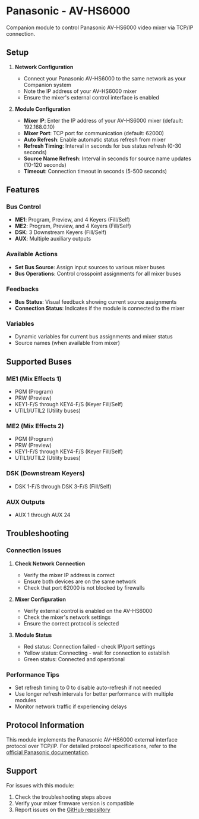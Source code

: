 # Panasonic - AV-HS6000

Companion module to control Panasonic AV-HS6000 video mixer via TCP/IP connection.

## Setup

1. **Network Configuration**
   - Connect your Panasonic AV-HS6000 to the same network as your Companion system
   - Note the IP address of your AV-HS6000 mixer
   - Ensure the mixer's external control interface is enabled

2. **Module Configuration**
   - **Mixer IP**: Enter the IP address of your AV-HS6000 mixer (default: 192.168.0.10)
   - **Mixer Port**: TCP port for communication (default: 62000)
   - **Auto Refresh**: Enable automatic status refresh from mixer
   - **Refresh Timing**: Interval in seconds for bus status refresh (0-30 seconds)
   - **Source Name Refresh**: Interval in seconds for source name updates (10-120 seconds)
   - **Timeout**: Connection timeout in seconds (5-500 seconds)

## Features

### Bus Control
- **ME1**: Program, Preview, and 4 Keyers (Fill/Self)
- **ME2**: Program, Preview, and 4 Keyers (Fill/Self)
- **DSK**: 3 Downstream Keyers (Fill/Self)
- **AUX**: Multiple auxiliary outputs

### Available Actions
- **Set Bus Source**: Assign input sources to various mixer buses
- **Bus Operations**: Control crosspoint assignments for all mixer buses

### Feedbacks
- **Bus Status**: Visual feedback showing current source assignments
- **Connection Status**: Indicates if the module is connected to the mixer

### Variables
- Dynamic variables for current bus assignments and mixer status
- Source names (when available from mixer)

## Supported Buses

### ME1 (Mix Effects 1)
- PGM (Program)
- PRW (Preview) 
- KEY1-F/S through KEY4-F/S (Keyer Fill/Self)
- UTIL1/UTIL2 (Utility buses)

### ME2 (Mix Effects 2)
- PGM (Program)
- PRW (Preview)
- KEY1-F/S through KEY4-F/S (Keyer Fill/Self)
- UTIL1/UTIL2 (Utility buses)

### DSK (Downstream Keyers)
- DSK 1-F/S through DSK 3-F/S (Fill/Self)

### AUX Outputs
- AUX 1 through AUX 24

## Troubleshooting

### Connection Issues
1. **Check Network Connection**
   - Verify the mixer IP address is correct
   - Ensure both devices are on the same network
   - Check that port 62000 is not blocked by firewalls

2. **Mixer Configuration**
   - Verify external control is enabled on the AV-HS6000
   - Check the mixer's network settings
   - Ensure the correct protocol is selected

3. **Module Status**
   - Red status: Connection failed - check IP/port settings
   - Yellow status: Connecting - wait for connection to establish
   - Green status: Connected and operational

### Performance Tips
- Set refresh timing to 0 to disable auto-refresh if not needed
- Use longer refresh intervals for better performance with multiple modules
- Monitor network traffic if experiencing delays

## Protocol Information

This module implements the Panasonic AV-HS6000 external interface protocol over TCP/IP. For detailed protocol specifications, refer to the [official Panasonic documentation](https://eww.pass.panasonic.co.jp/pro-av/support/dload/hs6000_3ext/AV-HS6000%20external%20IF_protocol-E.pdf).

## Support

For issues with this module:
1. Check the troubleshooting steps above
2. Verify your mixer firmware version is compatible
3. Report issues on the [GitHub repository](https://github.com/bitfocus/companion-module-panasonic-av-hs6000/issues)